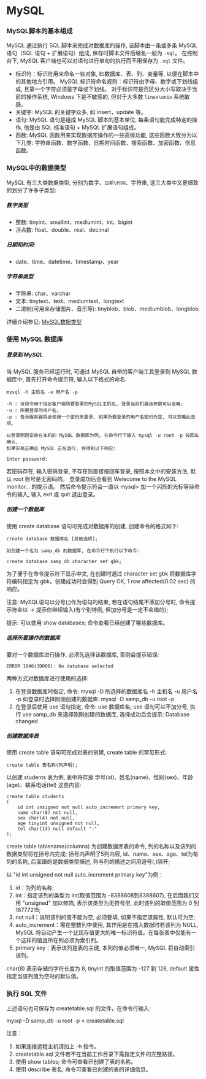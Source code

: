 MySQL
===

### MySQL脚本的基本组成

MySQL 通过执行 SQL 脚本来完成对数据库的操作, 该脚本由一条或多条 MySQL 语句（SQL 语句 + 扩展语句）组成, 保存时脚本文件后缀名一般为 `.sql`。
在控制台下, MySQL 客户端也可以对语句进行单句的执行而不用保存为 `.sql` 文件。

- 标识符：标识符用来命名一些对象, 如数据库、表、列、变量等, 以便在脚本中的其他地方引用。
MySQL 标识符命名规则：标识符由字母、数字或下划线组成, 且第一个字符必须是字母或下划线。
对于标识符是否区分大小写取决于当前的操作系统, Windows 下是不敏感的, 但对于大多数 `linux\unix` 系统敏感。
- 关键字: MySQL 的关键字众多, 如 insert，update 等。
- 语句: MySQL 语句是组成 MySQL 脚本的基本单位, 每条语句能完成特定的操作, 他是由 SQL 标准语句 + MySQL 扩展语句组成。
- 函数: MySQL 函数用来实现数据库操作的一些高级功能, 这些函数大致分为以下几类: 字符串函数、数学函数、日期时间函数、搜索函数、加密函数、信息函数。

### MySQL中的数据类型

MySQL 有三大类数据类型, 分别为数字、`日期\时间`、字符串, 这三大类中又更细致的划分了许多子类型:

##### 数字类型

- 整数: tinyint、smallint、mediumint、int、bigint
- 浮点数: float、double、real、decimal

##### 日期和时间:

- date、time、datetime、timestamp、year

##### 字符串类型

- 字符串: char、varchar
- 文本: tinytext、text、mediumtext、longtext
- 二进制(可用来存储图片、音乐等): tinyblob、blob、mediumblob、longblob

详细介绍参见: [MySQL数据类型](http://www.cnblogs.com/zbseoag/archive/2013/03/19/2970004.html)

### 使用 MySQL 数据库

##### 登录到 MySQL

当 MySQL 服务已经运行时, 可通过 MySQL 自带的客户端工具登录到 MySQL 数据库中, 首先打开命令提示符, 输入以下格式的命名:

```
mysql -h 主机名 -u 用户名 -p

-h : 该命令用于指定客户端所要登录的MySQL主机名, 登录当前机器该参数可以省略;
-u : 所要登录的用户名;
-p : 告诉服务器将会使用一个密码来登录, 如果所要登录的用户名密码为空, 可以忽略此选项。

以登录刚刚安装在本机的 MySQL 数据库为例, 在命令行下输入 mysql -u root -p 按回车确认, 
如果安装正确且 MySQL 正在运行, 会得到以下响应:

Enter password:
```

若密码存在, 输入密码登录, 不存在则直接按回车登录, 按照本文中的安装方法, 默认 root 账号是无密码的。
登录成功后会看到 Welecome to the MySQL monitor... 的提示语。
然后命令提示符会一直以 mysql> 加一个闪烁的光标等待命令的输入, 输入 exit 或 quit 退出登录。

##### 创建一个数据库

使用 create database 语句可完成对数据库的创建, 创建命令的格式如下:

```
create database 数据库名 [其他选项];

如创建一个名为 samp_db 的数据库, 在命令行下执行以下命令:

create database samp_db character set gbk;
```

为了便于在命令提示符下显示中文, 在创建时通过 character set gbk 将数据库字符编码指定为 gbk。创建成功时会得到 Query OK, 1 row affected(0.02 sec) 的响应。

注意: MySQL语句以分号(;)作为语句的结束, 若在语句结尾不添加分号时, 命令提示符会以 -> 提示你继续输入(有个别特例, 但加分号是一定不会错的);

提示: 可以使用 show databases; 命令查看已经创建了哪些数据库。

##### 选择所要操作的数据库

要对一个数据库进行操作, 必须先选择该数据库, 否则会提示错误:

```
ERROR 1046(3D000): No database selected
```

两种方式对数据库进行使用的选择:

1. 在登录数据库时指定, 命令: mysql -D 所选择的数据库名 -h 主机名 -u 用户名 -p
如登录时选择刚刚创建的数据库: mysql -D samp_db -u root -p
2. 在登录后使用 use 语句指定, 命令: use 数据库名;
use 语句可以不加分号, 执行 use samp_db 来选择刚刚创建的数据库, 选择成功后会提示: Database changed

##### 创建数据库表

使用 create table 语句可完成对表的创建, create table 的常见形式:

```
create table 表名称(列声明);
```

以创建 students 表为例, 表中将存放 学号(id)、姓名(name)、性别(sex)、年龄(age)、联系电话(tel) 这些内容:

```
create table students
(
    id int unsigned not null auto_increment primary key,
    name char(8) not null,
    sex char(4) not null,
    age tinyint unsigned not null,
    tel char(13) null default "-"
);
```


create table tablename(columns) 为创建数据库表的命令, 列的名称以及该列的数据类型将在括号内完成;
括号内声明了5列内容, id、name、sex、age、tel为每列的名称, 后面跟的是数据类型描述, 列与列的描述之间用逗号(,)隔开;

以 "id int unsigned not null auto_increment primary key"为例：

1. id：为列的名称;
2. int：指定该列的类型为 int(取值范围为 -8388608到8388607), 在后面我们又用 "unsigned" 加以修饰, 表示该类型为无符号型, 此时该列的取值范围为 0 到 16777215;
3. not null：说明该列的值不能为空, 必须要填, 如果不指定该属性, 默认可为空;
4. auto_increment：需在整数列中使用, 其作用是在插入数据时若该列为 NULL, MySQL 将自动产生一个比现存值更大的唯一标识符值。在每张表中仅能有一个这样的值且所在列必须为索引列。
5. primary key：表示该列是表的主键, 本列的值必须唯一, MySQL 将自动索引该列。

char(8) 表示存储的字符长度为 8, tinyint 的取值范围为 -127 到 128, default 属性指定当该列值为空时的默认值。

### 执行 SQL 文件

上述语句也可保存为 createtable.sql 的文件，在命令行输入:

mysql -D samp_db -u root -p < createtable.sql

注意：

1. 如果连接远程主机请加上 -h 指令。
2. createtable.sql 文件若不在当前工作目录下需指定文件的完整路径。
3. 使用 show tables; 命令可查看已创建了表的名称。
4. 使用 describe 表名; 命令可查看已创建的表的详细信息。
